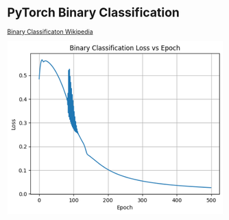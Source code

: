 # PyTorch Binary Classification

[Binary Classificaton Wikipedia](https://en.wikipedia.org/wiki/Binary_classification)

![](binary_classification_loss.png)
